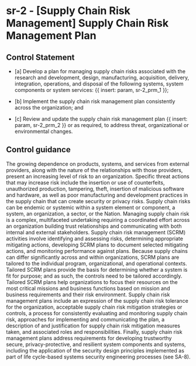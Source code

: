 # sr-2 - \[Supply Chain Risk Management\] Supply Chain Risk Management Plan

## Control Statement

- \[a\] Develop a plan for managing supply chain risks associated with the research and development, design, manufacturing, acquisition, delivery, integration, operations, and disposal of the following systems, system components or system services: {{ insert: param, sr-2_prm_1 }};

- \[b\] Implement the supply chain risk management plan consistently across the organization; and

- \[c\] Review and update the supply chain risk management plan {{ insert: param, sr-2_prm_2 }} or as required, to address threat, organizational or environmental changes.

## Control guidance

The growing dependence on products, systems, and services from external providers, along with the nature of the relationships with those providers, present an increasing level of risk to an organization. Specific threat actions that may increase risk include the insertion or use of counterfeits, unauthorized production, tampering, theft, insertion of malicious software and hardware, as well as poor manufacturing and development practices in the supply chain that can create security or privacy risks. Supply chain risks can be endemic or systemic within a system element or component, a system, an organization, a sector, or the Nation. Managing supply chain risk is a complex, multifaceted undertaking requiring a coordinated effort across an organization building trust relationships and communicating with both internal and external stakeholders. Supply chain risk management (SCRM) activities involve identifying and assessing risks, determining appropriate mitigating actions, developing SCRM plans to document selected mitigating actions, and monitoring performance against plans. Because supply chains can differ significantly across and within organizations, SCRM plans are tailored to the individual program, organizational, and operational contexts. Tailored SCRM plans provide the basis for determining whether a system is fit for purpose; and as such, the controls need to be tailored accordingly. Tailored SCRM plans help organizations to focus their resources on the most critical missions and business functions based on mission and business requirements and their risk environment. Supply chain risk management plans include an expression of the supply chain risk tolerance for the organization, acceptable supply chain risk mitigation strategies or controls, a process for consistently evaluating and monitoring supply chain risk, approaches for implementing and communicating the plan, a description of and justification for supply chain risk mitigation measures taken, and associated roles and responsibilities. Finally, supply chain risk management plans address requirements for developing trustworthy secure, privacy-protective, and resilient system components and systems, including the application of the security design principles implemented as part of life cycle-based systems security engineering processes (see SA-8).
